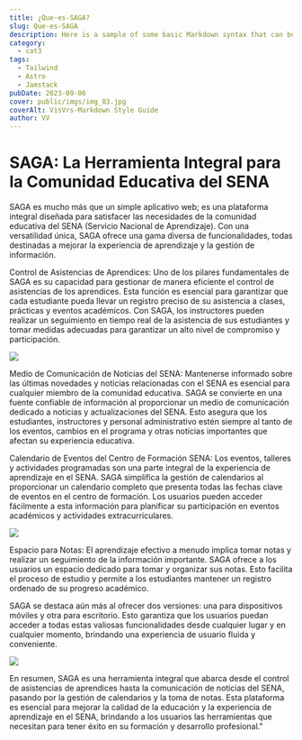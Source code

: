 ```yaml
---
title: ¿Que-es-SAGA?
slug: Que-es-SAGA
description: Here is a sample of some basic Markdown syntax that can be used when writing Markdown content in Astro.
category:
  - cat3
tags:
  - Tailwind
  - Astro
  - Jamstack
pubDate: 2023-09-06
cover: public/imgs/img_03.jpg
coverAlt: VisVrs-Markdown Style Guide
author: VV
---
```



<h1>SAGA: La Herramienta Integral para la Comunidad Educativa del SENA</h1>


SAGA es mucho más que un simple aplicativo web; es una plataforma integral diseñada para satisfacer las necesidades de la comunidad educativa del SENA (Servicio Nacional de Aprendizaje). Con una versatilidad única, SAGA ofrece una gama diversa de funcionalidades, todas destinadas a mejorar la experiencia de aprendizaje y la gestión de información.

Control de Asistencias de Aprendices: Uno de los pilares fundamentales de SAGA es su capacidad para gestionar de manera eficiente el control de asistencias de los aprendices. Esta función es esencial para garantizar que cada estudiante pueda llevar un registro preciso de su asistencia a clases, prácticas y eventos académicos. Con SAGA, los instructores pueden realizar un seguimiento en tiempo real de la asistencia de sus estudiantes y tomar medidas adecuadas para garantizar un alto nivel de compromiso y participación.

<img src="/SAGA.svg" />

Medio de Comunicación de Noticias del SENA: Mantenerse informado sobre las últimas novedades y noticias relacionadas con el SENA es esencial para cualquier miembro de la comunidad educativa. SAGA se convierte en una fuente confiable de información al proporcionar un medio de comunicación dedicado a noticias y actualizaciones del SENA. Esto asegura que los estudiantes, instructores y personal administrativo estén siempre al tanto de los eventos, cambios en el programa y otras noticias importantes que afectan su experiencia educativa.

Calendario de Eventos del Centro de Formación SENA: Los eventos, talleres y actividades programadas son una parte integral de la experiencia de aprendizaje en el SENA. SAGA simplifica la gestión de calendarios al proporcionar un calendario completo que presenta todas las fechas clave de eventos en el centro de formación. Los usuarios pueden acceder fácilmente a esta información para planificar su participación en eventos académicos y actividades extracurriculares.

<img src="public/imgs/imgs_content/img_04.jpg" />

Espacio para Notas: El aprendizaje efectivo a menudo implica tomar notas y realizar un seguimiento de la información importante. SAGA ofrece a los usuarios un espacio dedicado para tomar y organizar sus notas. Esto facilita el proceso de estudio y permite a los estudiantes mantener un registro ordenado de su progreso académico.

SAGA se destaca aún más al ofrecer dos versiones: una para dispositivos móviles y otra para escritorio. Esto garantiza que los usuarios puedan acceder a todas estas valiosas funcionalidades desde cualquier lugar y en cualquier momento, brindando una experiencia de usuario fluida y conveniente.

<img src="public/imgs/imgs_content/img_05.jpg" />

En resumen, SAGA es una herramienta integral que abarca desde el control de asistencias de aprendices hasta la comunicación de noticias del SENA, pasando por la gestión de calendarios y la toma de notas. Esta plataforma es esencial para mejorar la calidad de la educación y la experiencia de aprendizaje en el SENA, brindando a los usuarios las herramientas que necesitan para tener éxito en su formación y desarrollo profesional."
